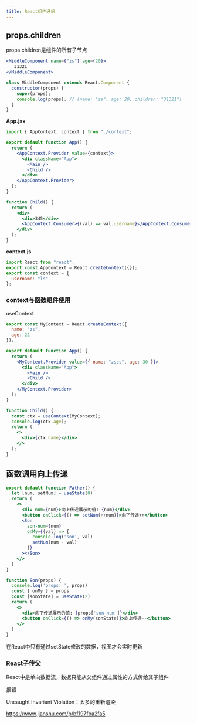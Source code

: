 ```yaml
---
title: React组件通信
---
```




## props.children

props.children是组件的所有子节点

```jsx
<MiddleComponent name={"zs"} age={20}>
   31321
</MiddleComponent>

class MiddleComponent extends React.Component {
  constructor(props) {
    super(props);
    console.log(props); // {name: "zs", age: 20, children: "31321"}
  }
}
```



**App.jsx**

```jsx
import { AppContext, context } from "./context";

export default function App() {
  return (
    <AppContext.Provider value={context}>
      <div className="App">
        <Main />
        <Child />
      </div>
    </AppContext.Provider>
  );
}

function Child() {
  return (
    <div>
      <div>345</div>
      <AppContext.Consumer>{(val) => val.username}</AppContext.Consumer>
    </div>
  );
}
```

**context.js**

```js
import React from "react";
export const AppContext = React.createContext({});
export const context = {
  username: "ls"
};
```



### context与函数组件使用

useContext

```jsx
export const MyContext = React.createContext({
  name: "zs",
  age: 22
});

export default function App() {
  return (
    <MyContext.Provider value={{ name: "zsss", age: 30 }}>
      <div className="App">
        <Main />
        <Child />
      </div>
    </MyContext.Provider>
  );
}

function Child() {
  const ctx = useContext(MyContext);
  console.log(ctx.age);
  return (
    <>
      <div>{ctx.name}</div>
    </>
  );
}
```





## 函数调用向上传递

```jsx
export default function Father() {
  let [num, setNum] = useState(0)
  return (
    <>
      <div num={num}>向上传递展示的值: {num}</div>
      <button onClick={() => setNum(++num)}>向下传递++</button>
      <Son
        son-num={num}
        onMy={(val) => {
          console.log('son', val)
          setNum(num - val)
        }}
      ></Son>
    </>
  )
}

function Son(props) {
  console.log('props: ', props)
  const { onMy } = props
  const [sonState] = useState(2)
  return (
    <>
      <div>向下传递展示的值: {props['son-num']}</div>
      <button onClick={() => onMy(sonState)}>向上传递--</button>
    </>
  )
}
```

在React中只有通过setState修改的数据，视图才会实时更新



### React子传父

React中是单向数据流，数据只能从父组件通过属性的方式传给其子组件



报错

Uncaught Invariant Violation：太多的重新渲染

https://www.jianshu.com/p/bf197fba2fa5
